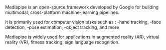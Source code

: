 Mediapipe is an open-source framework developed by Google for building multimodal, cross-platform machine-learning pipelines.

It is primarily used for computer vision tasks such as :
        -hand tracking,
        -face detection,
        -pose estimation,
        -object tracking, and more

Mediapipe is widely used for applications in augmented reality (AR), virtual reality (VR), fitness tracking, sign language recognition.        
